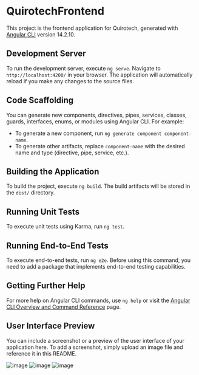 # QuirotechFrontend

This project is the frontend application for Quirotech, generated with [Angular CLI](https://github.com/angular/angular-cli) version 14.2.10.

## Development Server

To run the development server, execute `ng serve`. Navigate to `http://localhost:4200/` in your browser. The application will automatically reload if you make any changes to the source files.

## Code Scaffolding

You can generate new components, directives, pipes, services, classes, guards, interfaces, enums, or modules using Angular CLI. For example:
- To generate a new component, run `ng generate component component-name`.
- To generate other artifacts, replace `component-name` with the desired name and type (directive, pipe, service, etc.).

## Building the Application

To build the project, execute `ng build`. The build artifacts will be stored in the `dist/` directory.

## Running Unit Tests

To execute unit tests using Karma, run `ng test`.

## Running End-to-End Tests

To execute end-to-end tests, run `ng e2e`. Before using this command, you need to add a package that implements end-to-end testing capabilities.

## Getting Further Help

For more help on Angular CLI commands, use `ng help` or visit the [Angular CLI Overview and Command Reference](https://angular.io/cli) page.

## User Interface Preview

You can include a screenshot or a preview of the user interface of your application here. To add a screenshot, simply upload an image file and reference it in this README.

![image](https://github.com/leomsa/Quirotech_Fe/assets/99422003/c4b61df1-3672-41a6-a0f2-0f5228f477aa)
![image](https://github.com/leomsa/Quirotech_Fe/assets/99422003/f859eda2-97c7-441e-82dc-83c03fc7d948)
![image](https://github.com/leomsa/Quirotech_Fe/assets/99422003/bf3eea59-0f96-440c-936d-0210f453c50e)

